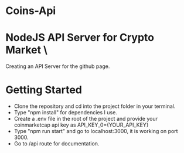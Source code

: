 # Coins-Api

# NodeJS API Server for Crypto Market \
Creating an API Server for the github page.

# Getting Started
- Clone the repository and cd into the project folder in your terminal.
- Type "npm install" for dependencies I use.
- Create a .env file in the root of the project and provide your coinmarketcap api key as API_KEY_0={YOUR_API_KEY}
- Type "npm run start" and go to localhost:3000, it is working on port 3000.
- Go to /api route for documentation.
